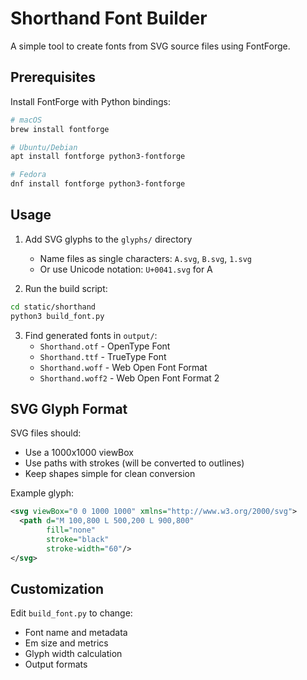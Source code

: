 # Shorthand Font Builder

A simple tool to create fonts from SVG source files using FontForge.

## Prerequisites

Install FontForge with Python bindings:
```bash
# macOS
brew install fontforge

# Ubuntu/Debian
apt install fontforge python3-fontforge

# Fedora
dnf install fontforge python3-fontforge
```

## Usage

1. Add SVG glyphs to the `glyphs/` directory
   - Name files as single characters: `A.svg`, `B.svg`, `1.svg`
   - Or use Unicode notation: `U+0041.svg` for A

2. Run the build script:
```bash
cd static/shorthand
python3 build_font.py
```

3. Find generated fonts in `output/`:
   - `Shorthand.otf` - OpenType Font
   - `Shorthand.ttf` - TrueType Font
   - `Shorthand.woff` - Web Open Font Format
   - `Shorthand.woff2` - Web Open Font Format 2

## SVG Glyph Format

SVG files should:
- Use a 1000x1000 viewBox
- Use paths with strokes (will be converted to outlines)
- Keep shapes simple for clean conversion

Example glyph:
```svg
<svg viewBox="0 0 1000 1000" xmlns="http://www.w3.org/2000/svg">
  <path d="M 100,800 L 500,200 L 900,800" 
        fill="none" 
        stroke="black" 
        stroke-width="60"/>
</svg>
```

## Customization

Edit `build_font.py` to change:
- Font name and metadata
- Em size and metrics
- Glyph width calculation
- Output formats